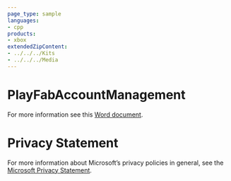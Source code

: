 ```yaml
---
page_type: sample
languages:
- cpp
products:
- xbox
extendedZipContent:
- ../../../Kits
- ../../../Media
---
```

# PlayFabAccountManagement
For more information see this [Word document](Readme.docx).
# Privacy Statement
For more information about Microsoft’s privacy policies in general, see the [Microsoft Privacy Statement](https://privacy.microsoft.com/en-us/privacystatement/).
